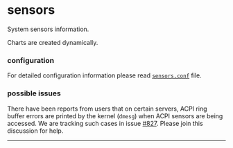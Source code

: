 # sensors

System sensors information.

Charts are created dynamically.

### configuration

For detailed configuration information please read [`sensors.conf`](https://github.com/netdata/netdata/tree/master/collectors/python.d.plugin/sensors/sensors.conf) file.

### possible issues

There have been reports from users that on certain servers, ACPI ring buffer errors are printed by the kernel (`dmesg`) when ACPI sensors are being accessed.
We are tracking such cases in issue [#827](https://github.com/netdata/netdata/issues/827).
Please join this discussion for help.

---
